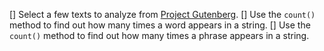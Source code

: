 [] Select a few texts to analyze from [Project Gutenberg](https://gutenberg.org).
[] Use the `count()` method to find out how many times a word appears in a string.
[] Use the `count()` method to find out how many times a phrase appears in a string.
